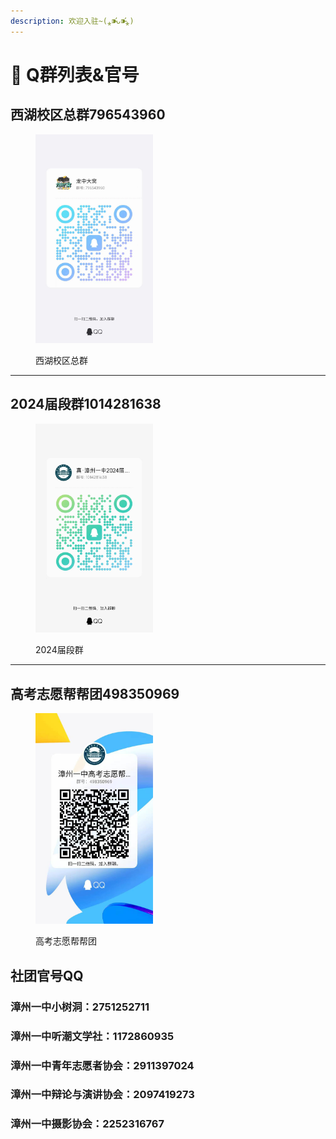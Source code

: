 ```yaml
---
description: 欢迎入驻~(⁎⁍̴̛ᴗ⁍̴̛⁎)
---
```


# 🐧 Q群列表&官号

## 西湖校区总群796543960



<figure><img src="../.gitbook/assets/4b652a07d31513add78a1c7db343be9.jpg" alt="" width="188"><figcaption><p>西湖校区总群</p></figcaption></figure>

***



## 2024届段群1014281638



<figure><img src="../.gitbook/assets/09490f087effce61f8d717c01af9950.jpg" alt="" width="188"><figcaption><p>2024届段群</p></figcaption></figure>

***



## 高考志愿帮帮团498350969



<figure><img src="../.gitbook/assets/5bdfbc10cd09e32b32e3a2e8345b59c.jpg" alt="" width="188"><figcaption><p>高考志愿帮帮团</p></figcaption></figure>



## 社团官号QQ

### 漳州一中小树洞：2751252711

### 漳州一中听潮文学社：1172860935

### 漳州一中青年志愿者协会：2911397024

### 漳州一中辩论与演讲协会：2097419273

### 漳州一中摄影协会：2252316767
